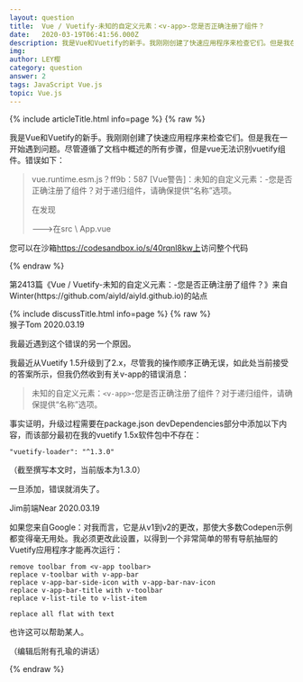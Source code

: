```yaml
---
layout: question
title:  Vue / Vuetify-未知的自定义元素：<v-app>-您是否正确注册了组件？
date:   2020-03-19T06:41:56.000Z
description: 我是Vue和Vuetify的新手。我刚刚创建了快速应用程序来检查它们。但是我在一开始遇到问题。尽管遵循了文档中概述的所有步骤，但是vue无法识别vueti...
img: 
author: LEY樱
category: question
answer: 2
tags: JavaScript Vue.js
topic: Vue.js
---
```

<div class="article-root">
  <div class="article">
    {% include articleTitle.html info=page %}
    {% raw %}
    <div class="article-content"><p><font style="vertical-align: inherit;"><font style="vertical-align: inherit;">我是Vue和Vuetify的新手。</font><font style="vertical-align: inherit;">我刚刚创建了快速应用程序来检查它们。</font><font style="vertical-align: inherit;">但是我在一开始遇到问题。</font><font style="vertical-align: inherit;">尽管遵循了文档中概述的所有步骤，但是vue无法识别vuetify组件。</font><font style="vertical-align: inherit;">错误如下：</font></font></p>

<blockquote>
  <p><font style="vertical-align: inherit;"><font style="vertical-align: inherit;">vue.runtime.esm.js？ff9b：587 [Vue警告]：未知的自定义元素：-您是否正确注册了组件？</font><font style="vertical-align: inherit;">对于递归组件，请确保提供“名称”选项。</font></font></p>
  
  <p><font style="vertical-align: inherit;"><font style="vertical-align: inherit;">在发现</font></font></p>
  
  <p><font style="vertical-align: inherit;"><font style="vertical-align: inherit;">---&gt;在src \ App.vue
         </font></font></p>
</blockquote>

<p><font style="vertical-align: inherit;"><font style="vertical-align: inherit;">您可以在沙箱</font><a href="https://codesandbox.io/s/40rqnl8kw" rel="noreferrer"><font style="vertical-align: inherit;">https://codesandbox.io/s/40rqnl8kw上</font></a><font style="vertical-align: inherit;">访问整个代码</font></font><a href="https://codesandbox.io/s/40rqnl8kw" rel="noreferrer"><font style="vertical-align: inherit;"></font></a></p></div>
    {% endraw %}
  </div>
  <p class="winter_mark">第2413篇《Vue / Vuetify-未知的自定义元素：<v-app>-您是否正确注册了组件？》来自Winter(https://github.com/aiyld/aiyld.github.io)的站点</p>
  <div class="discuss-wrapper">
    {% include discussTitle.html info=page %}
    {% raw %}
    <div class="discuss-list">
    <div class="discuss-item">
        <div class="discuss-parent">
          <div class="discuss-meta">
            <span class="discuss-user">猴子Tom</span>
            <span class="discuss-time">2020.03.19</span>
          </div>
          <div class="discuss-comment"><p><font style="vertical-align: inherit;"><font style="vertical-align: inherit;">我最近遇到这个错误的另一个原因。</font></font></p>

<p><font style="vertical-align: inherit;"><font style="vertical-align: inherit;">我最近从Vuetify 1.5升级到了2.x，尽管我的操作顺序正确无误，如此处当前接受的答案所示，但我仍然收到有关v-app的错误消息：</font></font></p>

<blockquote>
  <p><font style="vertical-align: inherit;"><font style="vertical-align: inherit;">未知的自定义元素：</font></font><code>&lt;v-app&gt;</code><font style="vertical-align: inherit;"><font style="vertical-align: inherit;">-您是否正确注册了组件？</font><font style="vertical-align: inherit;">对于递归组件，请确保提供“名称”选项。</font></font></p>
</blockquote>

<p><font style="vertical-align: inherit;"><font style="vertical-align: inherit;">事实证明，升级过程需要在package.json devDependencies部分中添加以下内容，而该部分最初在我的vuetify 1.5x软件包中不存在：</font></font></p>

<pre><code>"vuetify-loader": "^1.3.0"
</code></pre>

<p><font style="vertical-align: inherit;"><font style="vertical-align: inherit;">（截至撰写本文时，当前版本为1.3.0）</font></font></p>

<p><font style="vertical-align: inherit;"><font style="vertical-align: inherit;">一旦添加，错误就消失了。  </font></font></p></div>
        </div></div><div class="discuss-item">
        <div class="discuss-parent">
          <div class="discuss-meta">
            <span class="discuss-user">Jim前端Near</span>
            <span class="discuss-time">2020.03.19</span>
          </div>
          <div class="discuss-comment"><p><font style="vertical-align: inherit;"><font style="vertical-align: inherit;">如果您来自Google：对我而言，它是从v1到v2的更改，那使大多数Codepen示例都变得毫无用处。</font><font style="vertical-align: inherit;">我必须更改此设置，以得到一个非常简单的带有导航抽屉的Vuetify应用程序才能再次运行：</font></font></p>

<pre><code>remove toolbar from &lt;v-app toolbar&gt;<font></font>
replace v-toolbar with v-app-bar<font></font>
replace v-app-bar-side-icon with v-app-bar-nav-icon<font></font>
replace v-app-bar-title with v-toolbar<font></font>
replace v-list-tile to v-list-item<font></font>
<font></font>
replace all flat with text<font></font>
</code></pre>

<p><font style="vertical-align: inherit;"><font style="vertical-align: inherit;">也许这可以帮助某人。</font></font></p>

<p><font style="vertical-align: inherit;"><font style="vertical-align: inherit;">（编辑后附有孔瑜的讲话）</font></font></p></div>
        </div></div>
    </div>
    {% endraw %}
  </div>
<div>
